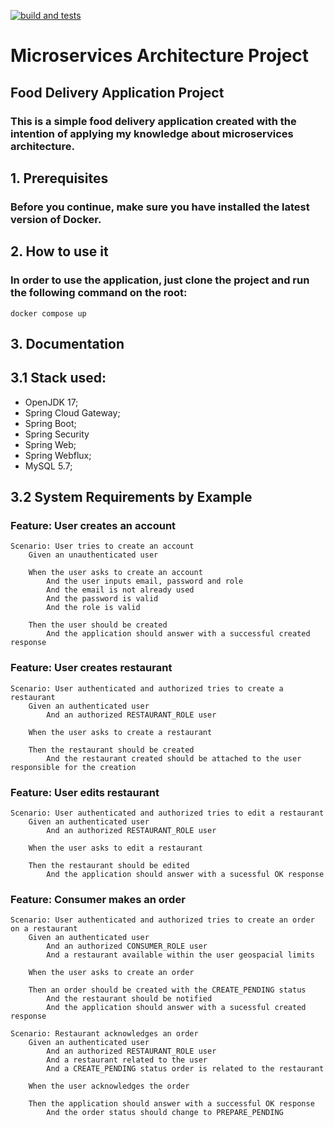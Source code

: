 [![build and tests](https://github.com/gustavosdelgado/microservices_architecture/actions/workflows/github-actions.yml/badge.svg)](https://github.com/gustavosdelgado/microservices_architecture/actions/workflows/github-actions.yml)

# Microservices Architecture Project

## Food Delivery Application Project

### This is a simple food delivery application created with the intention of applying my knowledge about microservices architecture.

## 1. Prerequisites

### Before you continue, make sure you have installed the latest version of Docker.

## 2. How to use it

### In order to use the application, just clone the project and run the following command on the root:

`docker compose up`

## 3. Documentation

## 3.1 Stack used:

 - OpenJDK 17;
 - Spring Cloud Gateway;
 - Spring Boot;
 - Spring Security
 - Spring Web;
 - Spring Webflux;
 - MySQL 5.7;

## 3.2 System Requirements by Example

### Feature: User creates an account
    Scenario: User tries to create an account
        Given an unauthenticated user
        
        When the user asks to create an account
            And the user inputs email, password and role
            And the email is not already used
            And the password is valid
            And the role is valid

        Then the user should be created
            And the application should answer with a successful created response

### Feature: User creates restaurant
    Scenario: User authenticated and authorized tries to create a restaurant
        Given an authenticated user
            And an authorized RESTAURANT_ROLE user
        
        When the user asks to create a restaurant

        Then the restaurant should be created
            And the restaurant created should be attached to the user responsible for the creation

### Feature: User edits restaurant
    Scenario: User authenticated and authorized tries to edit a restaurant
        Given an authenticated user
            And an authorized RESTAURANT_ROLE user
        
        When the user asks to edit a restaurant

        Then the restaurant should be edited
            And the application should answer with a sucessful OK response

### Feature: Consumer makes an order
    Scenario: User authenticated and authorized tries to create an order on a restaurant
        Given an authenticated user
            And an authorized CONSUMER_ROLE user
            And a restaurant available within the user geospacial limits
        
        When the user asks to create an order

        Then an order should be created with the CREATE_PENDING status
            And the restaurant should be notified
            And the application should answer with a sucessful created response

    Scenario: Restaurant acknowledges an order 
        Given an authenticated user
            And an authorized RESTAURANT_ROLE user
            And a restaurant related to the user
            And a CREATE_PENDING status order is related to the restaurant
        
        When the user acknowledges the order

        Then the application should answer with a successful OK response
            And the order status should change to PREPARE_PENDING
